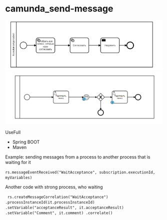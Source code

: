 # camunda_send-message

![Alt text](/src/main/resources/bpmn/acceptanceApplication.png)
![Alt text](src/main/resources/bpmn/ApproveAcc.png)

UseFull
* Spring BOOT  
*  Maven

Example:
sending messages from a process to another process that is waiting for it

 `rs.messageEventReceived("WaitAcceptance", subscription.executionId, myVariables)`
 
 Another code with strong process, who waiting
 
 `
rs.createMessageCorrelation("WaitAcceptance")
.processInstanceId(it.processInstanceId)
.setVariable("acceptanceResult", it.acceptanceResult)
.setVariable("Comment", it.comment)
.correlate()`